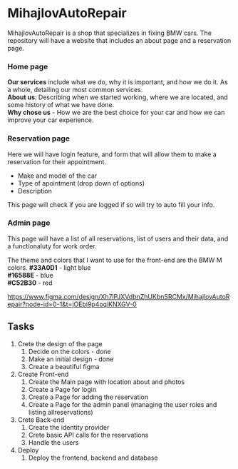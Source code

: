 # MihajlovAutoRepair

MihajlovAutoRepair is a shop that specializes in fixing BMW cars. The repository will have a website that includes an about page and a reservation page.

### Home page

**Our services** include what we do, why it is important, and how we do it. As a whole, detailing our most common services. <br>
**About us**: Describing when we started working, where we are located, and some history of what we have done.<br>
**Why chose us** - How we are the best choice for your car and how we can improve your car experience.

### Reservation page
Here we will have login feature, and form that will allow them to make a reservation for their appointment.
 - Make and model of the car 
 - Type of apointment (drop down of options)
 - Description

This page will check if you are logged if so will try to auto fill your info.

### Admin page

This page will have a list of all reservations, list of users and their data, and a functionaluty for work order.


The theme and colors that I want to use for the front-end are the BMW M colors.
**#33A0D1**  - light blue<br>
**#16588E**  - blue<br>
**#C52B30**  - red<br>

https://www.figma.com/design/Xh7lPJXVdbnZhUKbnSRCMx/MihajlovAutoRepair?node-id=0-1&t=jOEbi9p4oqiKNXGV-0



## Tasks
1. Crete the design of the page
    1. Decide on the colors - done
    2. Make an initial design - done
    3. Create a beautiful figma
2. Create Front-end
    1. Create the Main page with location about and photos 
    2. Create a Page for login
    3. Create a Page for adding the reservation
    4. Create a Page for the admin panel (managing the user roles and listing allreservations)
3. Crete Back-end
    1. Create the identity provider
    2. Crete basic API calls for the reservations
    3. Handle the users
4. Deploy
    1. Deploy the frontend, backend and database
